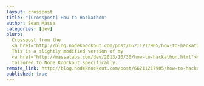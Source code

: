 ```yaml
---
layout: crosspost
title: "[Crosspost] How to Hackathon"
author: Sean Massa
categories: [dev]
blurb:
  Crosspost from the
  <a href="http://blog.nodeknockout.com/post/66211217905/how-to-hackathon">Node Knockout blog</a>!
  This is a slightly modified version of my
  <a href="http://massalabs.com/dev/2013/10/30/how-to-hackathon.html">How to Hackathon</a> post,
  tailored to Node Knockout specifically.
remote_link: http://blog.nodeknockout.com/post/66211217905/how-to-hackathon
published: true
---
```

